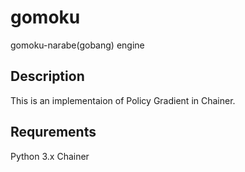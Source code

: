 gomoku
====
gomoku-narabe(gobang) engine

## Description
This is an implementaion of Policy Gradient in Chainer.
## Requrements
Python 3.x
Chainer

